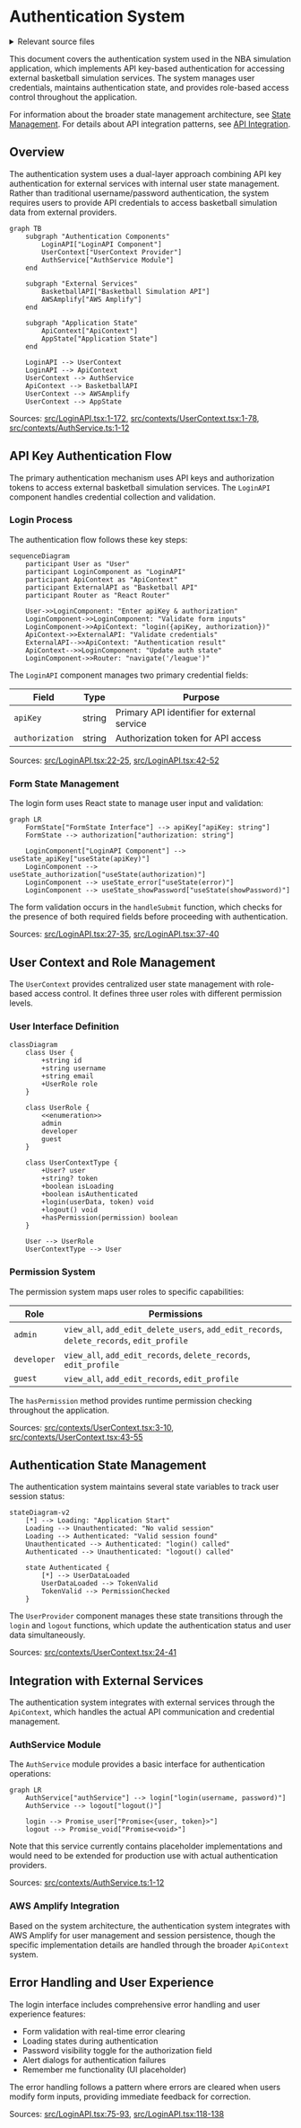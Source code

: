 # Authentication System

<details>
<summary>Relevant source files</summary>

The following files were used as context for generating this wiki page:

- [src/LoginAPI.tsx](src/LoginAPI.tsx)
- [src/contexts/AuthService.ts](src/contexts/AuthService.ts)
- [src/contexts/UserContext.tsx](src/contexts/UserContext.tsx)

</details>



This document covers the authentication system used in the NBA simulation application, which implements API key-based authentication for accessing external basketball simulation services. The system manages user credentials, maintains authentication state, and provides role-based access control throughout the application.

For information about the broader state management architecture, see [State Management](#3.2). For details about API integration patterns, see [API Integration](#6).

## Overview

The authentication system uses a dual-layer approach combining API key authentication for external services with internal user state management. Rather than traditional username/password authentication, the system requires users to provide API credentials to access basketball simulation data from external providers.

```mermaid
graph TB
    subgraph "Authentication Components"
        LoginAPI["LoginAPI Component"]
        UserContext["UserContext Provider"]
        AuthService["AuthService Module"]
    end
    
    subgraph "External Services"
        BasketballAPI["Basketball Simulation API"]
        AWSAmplify["AWS Amplify"]
    end
    
    subgraph "Application State"
        ApiContext["ApiContext"]
        AppState["Application State"]
    end
    
    LoginAPI --> UserContext
    LoginAPI --> ApiContext
    UserContext --> AuthService
    ApiContext --> BasketballAPI
    UserContext --> AWSAmplify
    UserContext --> AppState
```

Sources: [src/LoginAPI.tsx:1-172](), [src/contexts/UserContext.tsx:1-78](), [src/contexts/AuthService.ts:1-12]()

## API Key Authentication Flow

The primary authentication mechanism uses API keys and authorization tokens to access external basketball simulation services. The `LoginAPI` component handles credential collection and validation.

### Login Process

The authentication flow follows these key steps:

```mermaid
sequenceDiagram
    participant User as "User"
    participant LoginComponent as "LoginAPI"
    participant ApiContext as "ApiContext"
    participant ExternalAPI as "Basketball API"
    participant Router as "React Router"
    
    User->>LoginComponent: "Enter apiKey & authorization"
    LoginComponent->>LoginComponent: "Validate form inputs"
    LoginComponent->>ApiContext: "login({apiKey, authorization})"
    ApiContext->>ExternalAPI: "Validate credentials"
    ExternalAPI-->>ApiContext: "Authentication result"
    ApiContext-->>LoginComponent: "Update auth state"
    LoginComponent->>Router: "navigate('/league')"
```

The `LoginAPI` component manages two primary credential fields:

| Field | Type | Purpose |
|-------|------|---------|
| `apiKey` | string | Primary API identifier for external service |
| `authorization` | string | Authorization token for API access |

Sources: [src/LoginAPI.tsx:22-25](), [src/LoginAPI.tsx:42-52]()

### Form State Management

The login form uses React state to manage user input and validation:

```mermaid
graph LR
    FormState["FormState Interface"] --> apiKey["apiKey: string"]
    FormState --> authorization["authorization: string"]
    
    LoginComponent["LoginAPI Component"] --> useState_apiKey["useState(apiKey)"]
    LoginComponent --> useState_authorization["useState(authorization)"]
    LoginComponent --> useState_error["useState(error)"]
    LoginComponent --> useState_showPassword["useState(showPassword)"]
```

The form validation occurs in the `handleSubmit` function, which checks for the presence of both required fields before proceeding with authentication.

Sources: [src/LoginAPI.tsx:27-35](), [src/LoginAPI.tsx:37-40]()

## User Context and Role Management

The `UserContext` provides centralized user state management with role-based access control. It defines three user roles with different permission levels.

### User Interface Definition

```mermaid
classDiagram
    class User {
        +string id
        +string username
        +string email
        +UserRole role
    }
    
    class UserRole {
        <<enumeration>>
        admin
        developer
        guest
    }
    
    class UserContextType {
        +User? user
        +string? token
        +boolean isLoading
        +boolean isAuthenticated
        +login(userData, token) void
        +logout() void
        +hasPermission(permission) boolean
    }
    
    User --> UserRole
    UserContextType --> User
```

### Permission System

The permission system maps user roles to specific capabilities:

| Role | Permissions |
|------|-------------|
| `admin` | `view_all`, `add_edit_delete_users`, `add_edit_records`, `delete_records`, `edit_profile` |
| `developer` | `view_all`, `add_edit_records`, `delete_records`, `edit_profile` |
| `guest` | `view_all`, `add_edit_records`, `edit_profile` |

The `hasPermission` method provides runtime permission checking throughout the application.

Sources: [src/contexts/UserContext.tsx:3-10](), [src/contexts/UserContext.tsx:43-55]()

## Authentication State Management

The authentication system maintains several state variables to track user session status:

```mermaid
stateDiagram-v2
    [*] --> Loading: "Application Start"
    Loading --> Unauthenticated: "No valid session"
    Loading --> Authenticated: "Valid session found"
    Unauthenticated --> Authenticated: "login() called"
    Authenticated --> Unauthenticated: "logout() called"
    
    state Authenticated {
        [*] --> UserDataLoaded
        UserDataLoaded --> TokenValid
        TokenValid --> PermissionChecked
    }
```

The `UserProvider` component manages these state transitions through the `login` and `logout` functions, which update the authentication status and user data simultaneously.

Sources: [src/contexts/UserContext.tsx:24-41]()

## Integration with External Services

The authentication system integrates with external services through the `ApiContext`, which handles the actual API communication and credential management.

### AuthService Module

The `AuthService` module provides a basic interface for authentication operations:

```mermaid
graph LR
    AuthService["authService"] --> login["login(username, password)"]
    AuthService --> logout["logout()"]
    
    login --> Promise_user["Promise<{user, token}>"]
    logout --> Promise_void["Promise<void>"]
```

Note that this service currently contains placeholder implementations and would need to be extended for production use with actual authentication providers.

Sources: [src/contexts/AuthService.ts:1-12]()

### AWS Amplify Integration

Based on the system architecture, the authentication system integrates with AWS Amplify for user management and session persistence, though the specific implementation details are handled through the broader `ApiContext` system.

## Error Handling and User Experience

The login interface includes comprehensive error handling and user experience features:

- Form validation with real-time error clearing
- Loading states during authentication
- Password visibility toggle for the authorization field
- Alert dialogs for authentication failures
- Remember me functionality (UI placeholder)

The error handling follows a pattern where errors are cleared when users modify form inputs, providing immediate feedback for correction.

Sources: [src/LoginAPI.tsx:75-93](), [src/LoginAPI.tsx:118-138]()